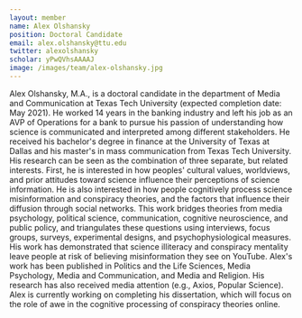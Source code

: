 ```yaml
---
layout: member
name: Alex Olshansky
position: Doctoral Candidate
email: alex.olshansky@ttu.edu
twitter: alexolshansky
scholar: yPwQVhsAAAAJ
image: /images/team/alex-olshansky.jpg
---
```


Alex Olshansky, M.A., is a doctoral candidate in the department of Media and Communication at Texas Tech University (expected completion date: May 2021). He worked 14 years in the banking industry and left his job as an AVP of Operations for a bank to pursue his passion of understanding how science is communicated and interpreted among different stakeholders. He received his bachelor's degree in finance at the University of Texas at Dallas and his master's in mass communication from Texas Tech University. His research can be seen as the combination of three separate, but related interests. First, he is interested in how peoples' cultural values, worldviews, and prior attitudes toward science influence their perceptions of science information. He is also interested in how people cognitively process science misinformation and conspiracy theories, and the factors that influence their diffusion through social networks. This work bridges theories from media psychology, political science, communication, cognitive neuroscience, and public policy, and triangulates these questions using interviews, focus groups, surveys, experimental designs, and psychophysiological measures. His work has demonstrated that science illiteracy and conspiracy mentality leave people at risk of believing misinformation they see on YouTube. Alex's work has been published in Politics and the Life Sciences, Media Psychology, Media and Communication, and Media and Religion. His research has also received media attention (e.g., Axios, Popular Science). Alex is currently working on completing his dissertation, which will focus on the role of awe in the cognitive processing of conspiracy theories online.
